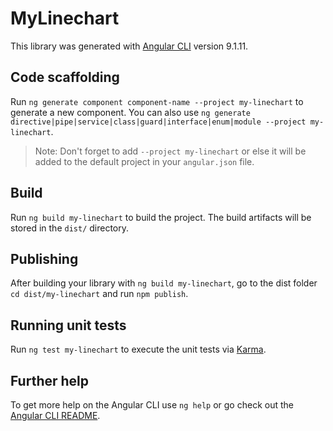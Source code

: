 # MyLinechart

This library was generated with [Angular CLI](https://github.com/angular/angular-cli) version 9.1.11.

## Code scaffolding

Run `ng generate component component-name --project my-linechart` to generate a new component. You can also use `ng generate directive|pipe|service|class|guard|interface|enum|module --project my-linechart`.
> Note: Don't forget to add `--project my-linechart` or else it will be added to the default project in your `angular.json` file. 

## Build

Run `ng build my-linechart` to build the project. The build artifacts will be stored in the `dist/` directory.

## Publishing

After building your library with `ng build my-linechart`, go to the dist folder `cd dist/my-linechart` and run `npm publish`.

## Running unit tests

Run `ng test my-linechart` to execute the unit tests via [Karma](https://karma-runner.github.io).

## Further help

To get more help on the Angular CLI use `ng help` or go check out the [Angular CLI README](https://github.com/angular/angular-cli/blob/master/README.md).
